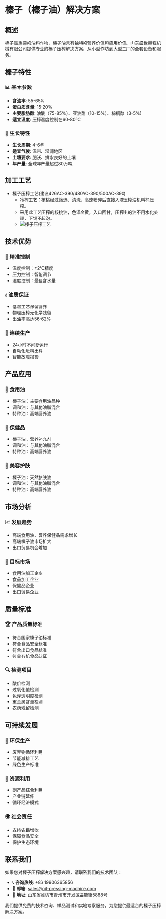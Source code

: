 # 榛子（榛子油）解决方案

## 概述

榛子是重要的油料作物，榛子油具有独特的营养价值和应用价值。山东盛世赫程机械有限公司提供专业的榛子压榨解决方案，从小型作坊到大型工厂的全套设备和服务。

## 榛子特性

### 📊 基本参数
- **含油率**: 55-65%
- **蛋白质含量**: 15-20%
- **主要脂肪酸**: 油酸（75-85%）、亚油酸（10-15%）、棕榈酸（3-5%)
- **适宜温度**: 压榨温度控制在60-80℃

### 🌱 生长特性
- **生长周期**: 4-6年
- **适宜气候**: 温带、湿润地区
- **土壤要求**: 肥沃、排水良好的土壤
- **年产量**: 全球年产量超过80万吨

## 加工工艺
+ 榛子压榨工艺(建议426AC-390/480AC-390/500AC-390)
     + 冷榨工艺：核桃经过筛选、清洗、高速粉碎后直接入液压榨油机料桶压榨。
     + 采用此工艺压榨的核桃油，色泽金黄，入口回甘，压榨出的油不用水化处理，下锅不起泡。
     + ![榛子压榨工艺](/images/榛子冷榨工艺概览_An%20Overview%20of%20the%20Cold%20Pressing%20Process%20of%20Hazelnuts.png)



## 技术优势

### 🎯 精准控制
- 温度控制：±2℃精度
- 压力控制：智能调节
- 湿度控制：最佳含水量

### 💧 油质保证
- 低温工艺保留营养
- 物理压榨无化学残留
- 出油率高达56-62%

### 🔄 连续生产
- 24小时不间断运行
- 自动化进料出料
- 智能故障报警

## 产品应用

### 🍳 食用油
- 榛子油：主要食用油品种
- 调和油：与其他油脂混合
- 特种油：高端营养油

### 💊 保健品
- 榛子油：营养补充剂
- 调和油：与其他油脂混合
- 特种油：高端营养油

### 💄 美容护肤
- 榛子油：天然护肤油
- 调和油：与其他油脂混合
- 特种油：高端营养油

## 市场分析

### 📈 发展趋势
- 高端食用油、营养保健品需求增长
- 高端榛子油市场扩大
- 出口贸易机会增加

### 🎯 目标市场
- 食用油加工企业
- 食品加工企业
- 保健品企业
- 出口贸易企业



## 质量标准

### 🏆 产品质量标准
- 符合国家榛子油标准
- 符合食品安全标准
- 符合出口食品标准
- 符合有机食品认证

### 🔍 检测项目
- 酸价检测
- 过氧化值检测
- 色泽透明度检测
- 重金属含量检测
- 农药残留检测

## 可持续发展

### 🌱 环保生产
- 废弃物循环利用
- 节能减排工艺
- 绿色生产标准

### 🔄 资源利用
- 副产品综合利用
- 产业链延伸
- 循环经济模式

### 🌍 社会责任
- 支持农民增收
- 保障食品安全
- 保护生态环境

## 联系我们

如果您对榛子压榨解决方案感兴趣，请联系我们的技术团队：

- 📞 **咨询热线**: +86 19906365856
- 📧 **邮箱**: sales@oil-pressing-machine.com
- 📍 **地址**: 山东省潍坊市青州市开发区益能街5888号

我们提供免费的技术咨询、样品测试和实地考察服务，为您提供最适合的榛子压榨解决方案。